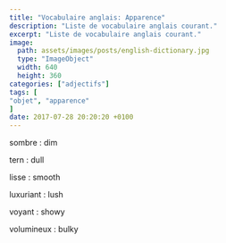 ```yaml
---
title: "Vocabulaire anglais: Apparence"
description: "Liste de vocabulaire anglais courant."
excerpt: "Liste de vocabulaire anglais courant."
image:
  path: assets/images/posts/english-dictionary.jpg
  type: "ImageObject"
  width: 640
  height: 360
categories: ["adjectifs"]
tags: [
"objet", "apparence"
]
date: 2017-07-28 20:20:20 +0100
---
```


sombre
: dim

tern
: dull

lisse
: smooth

luxuriant
: lush

voyant
: showy

volumineux
: bulky
